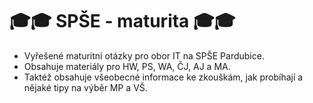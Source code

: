 # 🎓🎓 SPŠE - maturita 🎓🎓

- Vyřešené maturitní otázky pro obor IT na SPŠE Pardubice.
- Obsahuje materiály pro HW, PS, WA, ČJ, AJ a MA.
- Taktéž obsahuje všeobecné informace ke zkouškám, jak probíhají a nějaké tipy na výběr MP a VŠ.